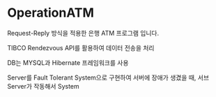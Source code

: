 # OperationATM

Request-Reply 방식을 적용한 은행 ATM 프로그램 입니다.

TIBCO Rendezvous API를 활용하여 데이터 전송을 처리

DB는 MYSQL과 Hibernate 프레임워크를 사용

Server를 Fault Tolerant System으로 구현하여 서버에 장애가 생겼을 때, 서브 Server가 작동해서 System 
